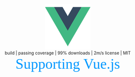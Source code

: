 <div align=center><img width="150" height="150" src="https://github.com/wucheng818/tstest/raw/master/src/assets/logo.png"/></div>
<div align=center><div>build | passing coverage | 99% downloads | 2m/s license | MIT</div></div>
<div align=center size=7>
    <font color=#0099ff size=7 face="黑体">Supporting Vue.js</font>
</div>